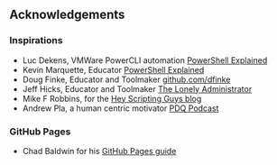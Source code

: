 ## Acknowledgements

### Inspirations

- Luc Dekens, VMWare PowerCLI automation [PowerShell Explained](https://www.lucd.info/)
- Kevin Marquette, Educator [PowerShell Explained](https://powershellexplained.com/)
- Doug Finke, Educator and Toolmaker [github.com/dfinke](https://github.com/dfinke)
- Jeff Hicks, Educator and Toolmaker [The Lonely Administrator](https://jdhitsolutions.com/blog/tag/powershell/)
- Mike F Robbins, for the [Hey Scripting Guys blog](https://devblogs.microsoft.com/scripting/tag/mikefrobbins.com)
- Andrew Pla, a human centric motivator [PDQ Podcast](https://youtube.com/@pdq)

### GitHub Pages

- Chad Baldwin for his [GitHub Pages guide](chadbaldwin.net/2021/03/14/how-to-build-a-sql-blog.html)
